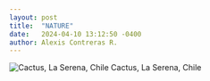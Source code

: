 ```yaml
---
layout: post
title:  "NATURE"
date:   2024-04-10 13:12:50 -0400
author: Alexis Contreras R.
---
```


![Cactus, La Serena, Chile](/photography/assets/images/nature/photo1.jpg)
Cactus, La Serena, Chile

